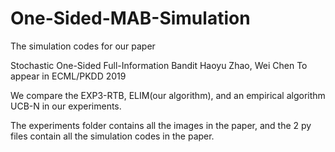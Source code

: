 # One-Sided-MAB-Simulation
The simulation codes for our paper 

>
Stochastic One-Sided Full-Information Bandit
Haoyu Zhao, Wei Chen
To appear in ECML/PKDD 2019

We compare the EXP3-RTB, ELIM(our algorithm), and an empirical algorithm UCB-N in our experiments.

The experiments folder contains all the images in the paper, and the 2 py files contain all the simulation codes in the paper.
